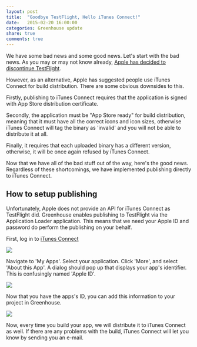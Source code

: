 ```yaml
---
layout: post
title:  "Goodbye TestFlight, Hello iTunes Connect!"
date:   2015-02-20 16:00:00
categories: Greenhouse update
share: true
comments: true
---
```


We have some bad news and some good news. Let's start with the bad news. As you may or may not know already, <a href="http://help.testflightapp.com/customer/portal/articles/1768754">Apple has decided to discontinue TestFlight</a>. 
<!--more-->

However, as an alternative, Apple has suggested people use iTunes Connect for build distribution.
There are some obvious downsides to this. 

Firstly, publishing to iTunes Connect requires that the application is signed with App Store distribution certificate. 

Secondly, the application must be "App Store ready" for build distribution, meaning that it must have all the correct icons and icon sizes, otherwise iTunes Connect will tag the binary as 'invalid' and you will not be able to distribute it at all. 

Finally, it requires that each uploaded binary has a different version, otherwise, it will be once again refused by iTunes Connect.

Now that we have all of the bad stuff out of the way, here's the good news. Regardless of these shortcomings, we have implemented publishing directly to iTunes Connect. 


How to setup publishing
-----------------------

Unfortunately, Apple does not provide an API for iTunes Connect as TestFlight did. Greenhouse enables publishing to TestFlight via the Application Loader application. This means that we need your Apple ID and password do perform the publishing on your behalf.

First, log in to <a href="https://itunesconnect.apple.com/WebObjects/iTunesConnect.woa">iTunes Connect</a>

<a data-lightbox="itunes" href="{{ site_url }}/assets/itunes-dashboard.png">
    <img class="post-img" src="{{ site_url }}/assets/itunes-dashboard.png"/>
</a>

Navigate to 'My Apps'. Select your application. Click 'More', and select 'About this App'.
A dialog should pop up that displays your app's identifier. This is confusingly named 'Apple ID'.

<a data-lightbox="itunes" href="{{ site_url }}/assets/itunes-appid.png">
    <img class="post-img" src="{{ site_url }}/assets/itunes-appid.png"/>
</a>

Now that you have the apps's ID, you can add this information to your project in Greenhouse.

<a data-lightbox="itunes" href="{{ site_url }}/assets/itunes-connect-gh.png">
    <img class="post-img" src="{{ site_url }}/assets/itunes-connect-gh.png"/>
</a>

Now, every time you build your app, we will distribute it to iTunes Connect as well. If there are any problems with the build, iTunes Connect will let you know by sending you an e-mail.
